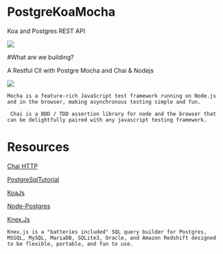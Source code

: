 # PostgreKoaMocha
Koa and Postgres REST API

![](https://mherman.org/assets/img/blog/node-koa-api.png)



#What are we building?

A Restful ClI with Postgre Mocha and Chai & Nodejs


![](https://s14-eu5.startpage.com/cgi-bin/serveimage?url=https%3A%2F%2Fcdn-images-1.medium.com%2Fmax%2F1200%2F1*CrB6isZN6YXeM1rWmnjxHw.png&sp=36fc38e413cc81416d5e1fd7fe9be080)


``Mocha is a feature-rich JavaScript test framework running on Node.js and in the browser, making asynchronous testing simple and fun.``

`` Chai is a BDD / TDD assertion library for node and the browser that can be delightfully paired with any javascript testing framework.``



# Resources

[Chai HTTP](https://www.chaijs.com/plugins/chai-http/)

[PostgreSqlTutorial](http://www.postgresqltutorial.com/)

[KoaJs](https://koajs.com/)

[Node-Postgres](https://node-postgres.com/)

[Knex.Js](https://knexjs.org/)  

`Knex.js is a "batteries included" SQL query builder for Postgres, MSSQL, MySQL, MariaDB, SQLite3, Oracle, and Amazon Redshift designed to be flexible, portable, and fun to use.`